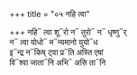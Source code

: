 +++
title = "०५ नहि त्वा"

+++
नहि᳓ त्वा शू᳓रो न᳓ तुरो᳓ न᳓ धृष्णु᳓र्  
न᳓ त्वा योधो᳓ म᳓न्यमानो युयो᳓ध  
इ᳓न्द्र न᳓किष् ट्वा प्र᳓ति अस्ति एषां  
वि᳓श्वा जाता᳓नि अभि᳓ असि ता᳓नि